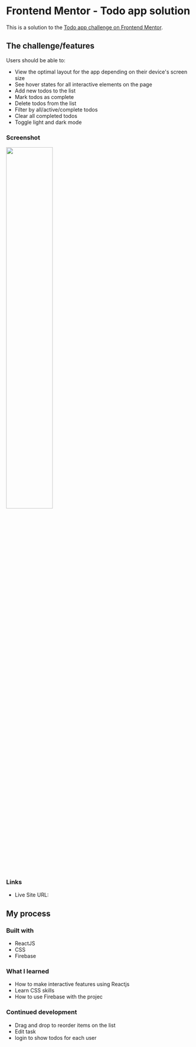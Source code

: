 # Frontend Mentor - Todo app solution

This is a solution to the [Todo app challenge on Frontend Mentor](https://www.frontendmentor.io/challenges/todo-app-Su1_KokOW).

## The challenge/features

Users should be able to:

- View the optimal layout for the app depending on their device's screen size
- See hover states for all interactive elements on the page
- Add new todos to the list
- Mark todos as complete
- Delete todos from the list
- Filter by all/active/complete todos
- Clear all completed todos
- Toggle light and dark mode

### Screenshot
<img src="https://user-images.githubusercontent.com/126160990/222886560-57590e41-d561-47f2-a0bd-a54fb32233eb.png" width="50%">


### Links

- Live Site URL: 

## My process
### Built with

- ReactJS
- CSS
- Firebase

### What I learned

- How to make interactive features using Reactjs
- Learn CSS skills
- How to use Firebase with the projec

### Continued development

- Drag and drop to reorder items on the list
- Edit task
- login to show todos for each user
